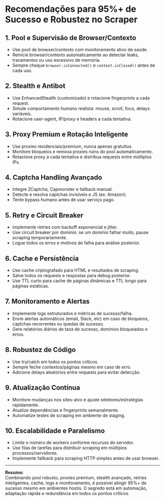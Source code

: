 # Recomendações para 95%+ de Sucesso e Robustez no Scraper

## 1. Pool e Supervisão de Browser/Contexto
- Use pool de browser/contexto com monitoramento ativo de saúde.
- Reinicie browser/contexto automaticamente ao detectar leaks, travamentos ou uso excessivo de memória.
- Sempre cheque `browser.isConnected()` e `context.isClosed()` antes de cada uso.

## 2. Stealth e Antibot
- Use EnhancedStealth (customizado) e rotacione fingerprints a cada request.
- Simule comportamento humano realista: mouse, scroll, foco, delays variáveis.
- Rotacione user-agent, IP/proxy e headers a cada tentativa.

## 3. Proxy Premium e Rotação Inteligente
- Use proxies residenciais/premium, nunca apenas gratuitos.
- Monitore bloqueios e remova proxies ruins do pool automaticamente.
- Rotacione proxy a cada tentativa e distribua requests entre múltiplos IPs.

## 4. Captcha Handling Avançado
- Integre 2Captcha, Capmonster e fallback manual.
- Detecte e resolva captchas invisíveis e JS (ex: Amazon).
- Tente bypass humano antes de usar serviço pago.

## 5. Retry e Circuit Breaker
- Implemente retries com backoff exponencial e jitter.
- Use circuit breaker por domínio: se um domínio falhar muito, pause scraping temporariamente.
- Logue todos os erros e motivos de falha para análise posterior.

## 6. Cache e Persistência
- Use cache criptografado para HTML e resultados de scraping.
- Salve todos os requests e respostas para debug posterior.
- Use TTL curto para cache de páginas dinâmicas e TTL longo para páginas estáticas.

## 7. Monitoramento e Alertas
- Implemente logs estruturados e métricas de sucesso/falha.
- Envie alertas automáticos (email, Slack, etc) em caso de bloqueios, captchas recorrentes ou quedas de sucesso.
- Gere relatórios diários de taxa de sucesso, domínios bloqueados e erros.

## 8. Robustez de Código
- Use try/catch em todos os pontos críticos.
- Sempre feche contextos/páginas mesmo em caso de erro.
- Adicione delays aleatórios entre requests para evitar detecção.

## 9. Atualização Contínua
- Monitore mudanças nos sites-alvo e ajuste seletores/estratégias rapidamente.
- Atualize dependências e fingerprints semanalmente.
- Automatize testes de scraping em ambiente de staging.

## 10. Escalabilidade e Paralelismo
- Limite o número de workers conforme recursos do servidor.
- Use filas de tarefas para distribuir scraping em múltiplos processos/servidores.
- Implemente fallback para scraping HTTP simples antes de usar browser.

---

**Resumo:**  
Combinando pool robusto, proxies premium, stealth avançado, retries inteligentes, cache, logs e monitoramento, é possível atingir 95%+ de sucesso mesmo em ambientes hostis. O segredo está em automação, adaptação rápida e redundância em todos os pontos críticos.
